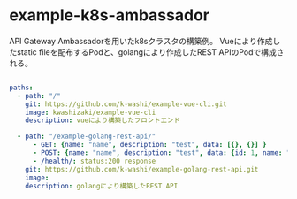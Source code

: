 # example-k8s-ambassador

API Gateway Ambassadorを用いたk8sクラスタの構築例。
Vueにより作成したstatic fileを配布するPodと、golangにより作成したREST APIのPodで構成される。

```yaml

paths:
  - path: "/"
    git: https://github.com/k-washi/example-vue-cli.git
    image: kwashizaki/example-vue-cli
    description: vueにより構築したフロントエンド

  - path: "/example-golang-rest-api/"
      - GET: {name: "name", description: "test", data: [{}, {}] }
      - POST: {name: "name", description: "test", data: {id: 1, name: "test1" }}
      - /health/: status:200 response
    git: https://github.com/k-washi/example-golang-rest-api.git
    image:
    description: golangにより構築したREST API

```